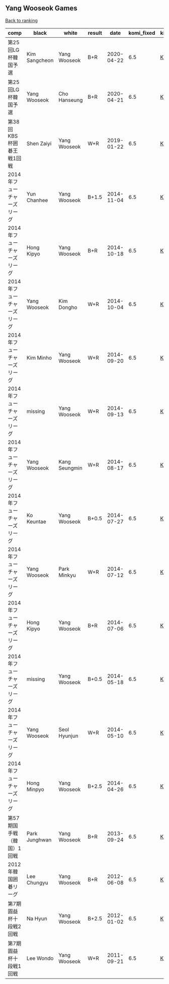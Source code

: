 ## Yang Wooseok Games

[Back to ranking](index.md)




| **comp** | **black** | **white** | **result** | **date** | **komi_fixed** | **kifu** | 
| --- | --- | --- | --- | --- | --- | --- |
| 第25回LG杯韓国予選 | Kim Sangcheon | Yang Wooseok | B+R | 2020-04-22 | 6.5 | [Kifu](https://kifudepot.net/kifucontents.php?id=E%2FxB4X9kD%2Brfp0AkrG4kNw%3D%3D) | 
| 第25回LG杯韓国予選 | Yang Wooseok | Cho Hanseung | B+R | 2020-04-21 | 6.5 | [Kifu](https://kifudepot.net/kifucontents.php?id=NnjWUxEu%2Fh4yWLzCSL%2FAUA%3D%3D) | 
| 第38回KBS杯囲碁王戦1回戦 | Shen Zaiyi | Yang Wooseok | W+R | 2019-01-22 | 6.5 | [Kifu](https://kifudepot.net/kifucontents.php?id=dG48wFaIUdO21JuVuftfmA%3D%3D) | 
| 2014年フューチャーズリーグ | Yun Chanhee | Yang Wooseok | B+1.5 | 2014-11-04 | 6.5 | [Kifu](https://kifudepot.net/kifucontents.php?id=kluyXfXS010X2msbKUmP1w%3D%3D) | 
| 2014年フューチャーズリーグ | Hong Kipyo | Yang Wooseok | B+R | 2014-10-18 | 6.5 | [Kifu](https://kifudepot.net/kifucontents.php?id=DdhoCbRlHyIKSts7MkPD8g%3D%3D) | 
| 2014年フューチャーズリーグ | Yang Wooseok | Kim Dongho | W+R | 2014-10-04 | 6.5 | [Kifu](https://kifudepot.net/kifucontents.php?id=HF%2BVAqae14A1pLPaXE%2Fg1A%3D%3D) | 
| 2014年フューチャーズリーグ | Kim Minho | Yang Wooseok | W+R | 2014-09-20 | 6.5 | [Kifu](https://kifudepot.net/kifucontents.php?id=COpykmLETFHVjVURp1iqtw%3D%3D) | 
| 2014年フューチャーズリーグ | missing | Yang Wooseok | W+R | 2014-09-13 | 6.5 | [Kifu](https://kifudepot.net/kifucontents.php?id=JDyxnarOP4PX5MTskSTLjA%3D%3D) | 
| 2014年フューチャーズリーグ | Yang Wooseok | Kang Seungmin | W+R | 2014-08-17 | 6.5 | [Kifu](https://kifudepot.net/kifucontents.php?id=fGZHVe2AFRLPswoSYi5pOw%3D%3D) | 
| 2014年フューチャーズリーグ | Ko Keuntae | Yang Wooseok | B+0.5 | 2014-07-27 | 6.5 | [Kifu](https://kifudepot.net/kifucontents.php?id=9Wi9qAXQe4xaeQo4UaeyBg%3D%3D) | 
| 2014年フューチャーズリーグ | Yang Wooseok | Park Minkyu | W+R | 2014-07-12 | 6.5 | [Kifu](https://kifudepot.net/kifucontents.php?id=dKZdCnB5UDBL9LUwgacYWg%3D%3D) | 
| 2014年フューチャーズリーグ | Hong Kipyo | Yang Wooseok | B+R | 2014-07-06 | 6.5 | [Kifu](https://kifudepot.net/kifucontents.php?id=cmk%2Btj4mX2E9S5zhiEtusQ%3D%3D) | 
| 2014年フューチャーズリーグ | missing | Yang Wooseok | B+0.5 | 2014-05-18 | 6.5 | [Kifu](https://kifudepot.net/kifucontents.php?id=HyCNubaMgcwzzoSZ0TWFJg%3D%3D) | 
| 2014年フューチャーズリーグ | Yang Wooseok | Seol Hyunjun | W+R | 2014-05-10 | 6.5 | [Kifu](https://kifudepot.net/kifucontents.php?id=npmZalJZZdef8%2F0rO9qQHA%3D%3D) | 
| 2014年フューチャーズリーグ | Hong Minpyo | Yang Wooseok | B+2.5 | 2014-04-26 | 6.5 | [Kifu](https://kifudepot.net/kifucontents.php?id=LOcbkFJYSFcJePYBfbYI7A%3D%3D) | 
| 第57期国手戦（韓国）1回戦 | Park Junghwan | Yang Wooseok | B+R | 2013-09-24 | 6.5 | [Kifu](https://kifudepot.net/kifucontents.php?id=S5YhanIWqs5UOKt%2FceaBZQ%3D%3D) | 
| 2012年韓国囲碁リーグ | Lee Chungyu | Yang Wooseok | B+R | 2012-06-08 | 6.5 | [Kifu](https://kifudepot.net/kifucontents.php?id=%2B%2F4uR%2FPZZ8bPLaf0TV2UGw%3D%3D) | 
| 第7期圓益杯十段戦2回戦 | Na Hyun | Yang Wooseok | B+2.5 | 2012-01-02 | 6.5 | [Kifu](https://kifudepot.net/kifucontents.php?id=JAXNwccEnSSY%2Bc8UM2y9hw%3D%3D) | 
| 第7期圓益杯十段戦1回戦 | Lee Wondo | Yang Wooseok | W+R | 2011-09-21 | 6.5 | [Kifu](https://kifudepot.net/kifucontents.php?id=8Jyy%2BZvnp%2BWH4B31suhg%2FQ%3D%3D) |




